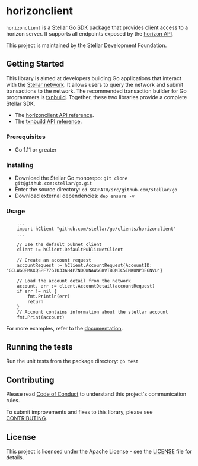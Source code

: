 # horizonclient


`horizonclient` is a [Stellar Go SDK](https://www.stellar.org/developers/reference/) package that provides client access to a horizon server. It supports all endpoints exposed by the [horizon API](https://www.stellar.org/developers/horizon/reference/index.html).

This project is maintained by the Stellar Development Foundation.

## Getting Started
This library is aimed at developers building Go applications that interact with the [Stellar network](https://www.stellar.org/). It allows users to query the network and submit transactions to the network. The recommended transaction builder for Go programmers is [txnbuild](https://github.com/stellar/go/tree/master/txnbuild). Together, these two libraries provide a complete Stellar SDK.

* The [horizonclient API reference](https://godoc.org/github.com/stellar/go/clients/horizonclient).
* The [txnbuild API reference](https://godoc.org/github.com/stellar/go/txnbuild).

### Prerequisites
* Go 1.11 or greater

### Installing
* Download the Stellar Go monorepo: `git clone git@github.com:stellar/go.git`
* Enter the source directory: `cd $GOPATH/src/github.com/stellar/go`
* Download external dependencies: `dep ensure -v`

### Usage

``` golang
    ...
    import hClient "github.com/stellar/go/clients/horizonclient"
    ...

    // Use the default pubnet client
    client := hClient.DefaultPublicNetClient

    // Create an account request
    accountRequest := hClient.AccountRequest{AccountID: "GCLWGQPMKXQSPF776IU33AH4PZNOOWNAWGGKVTBQMIC5IMKUNP3E6NVU"}

    // Load the account detail from the network
    account, err := client.AccountDetail(accountRequest)
    if err != nil {
        fmt.Println(err)
        return
    }
    // Account contains information about the stellar account
    fmt.Print(account)
```
For more examples, refer to the [documentation](https://godoc.org/github.com/stellar/go/clients/horizonclient).

## Running the tests
Run the unit tests from the package directory: `go test`

## Contributing
Please read [Code of Conduct](https://github.com/stellar/.github/blob/master/CODE_OF_CONDUCT.md) to understand this project's communication rules.

To submit improvements and fixes to this library, please see [CONTRIBUTING](../CONTRIBUTING.md).

## License
This project is licensed under the Apache License - see the [LICENSE](../../LICENSE-APACHE.txt) file for details.
